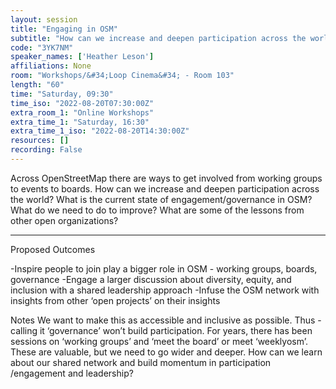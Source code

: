 ```yaml
---
layout: session
title: "Engaging in OSM"
subtitle: "How can we increase and deepen participation across the world?"
code: "3YK7NM"
speaker_names: ['Heather Leson']
affiliations: None
room: "Workshops/&#34;Loop Cinema&#34; - Room 103"
length: "60"
time: "Saturday, 09:30"
time_iso: "2022-08-20T07:30:00Z"
extra_room_1: "Online Workshops"
extra_time_1: "Saturday, 16:30"
extra_time_1_iso: "2022-08-20T14:30:00Z"
resources: []
recording: False
---
```


Across OpenStreetMap there are ways to get involved from working groups to events to boards. How can we increase and deepen participation across the world? What is the current state of engagement/governance in OSM? What do we need to do to improve? What are some of the lessons from other open organizations?

<hr>

Proposed Outcomes
 
-Inspire people to join play a bigger role in OSM - working groups, boards, governance
-Engage a larger discussion about diversity, equity, and inclusion with a shared leadership approach 
-Infuse the OSM network with insights from other ‘open projects’ on their insights
 
Notes
We want to make this as accessible and inclusive as possible. Thus - calling it ‘governance’ won’t build participation. For years, there has been sessions on ‘working groups’ and ‘meet the board’ or meet ‘weeklyosm’. These are valuable, but we need to go wider and deeper. 
How can we learn about our shared network and build momentum in participation /engagement and leadership?

